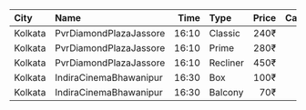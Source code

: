 | City    | Name                   |  Time | Type     | Price | Capacity | Booked |
| :------ | :--------------------- | ----: | :------- | ----: | -------: | -----: |
| Kolkata | PvrDiamondPlazaJassore | 16:10 | Classic  |  240₹ |       50 |     19 |
| Kolkata | PvrDiamondPlazaJassore | 16:10 | Prime    |  280₹ |        5 |      5 |
| Kolkata | PvrDiamondPlazaJassore | 16:10 | Recliner |  450₹ |        6 |      2 |
| Kolkata | IndiraCinemaBhawanipur | 16:30 | Box      |  100₹ |       30 |      0 |
| Kolkata | IndiraCinemaBhawanipur | 16:30 | Balcony  |   70₹ |      280 |    119 |